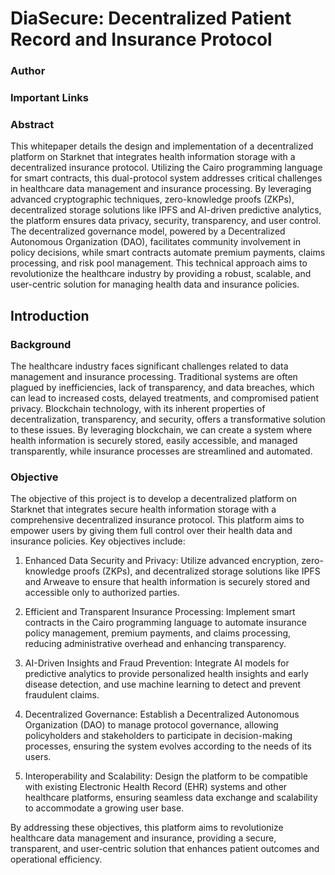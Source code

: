 #   DiaSecure: Decentralized Patient Record and Insurance Protocol

### Author


### Important Links



### Abstract
This whitepaper details the design and implementation of a decentralized platform on Starknet that integrates health information storage with a decentralized insurance protocol. Utilizing the Cairo programming language for smart contracts, this dual-protocol system addresses critical challenges in healthcare data management and insurance processing. By leveraging advanced cryptographic techniques, zero-knowledge proofs (ZKPs), decentralized storage solutions like IPFS and AI-driven predictive analytics, the platform ensures data privacy, security, transparency, and user control. The decentralized governance model, powered by a Decentralized Autonomous Organization (DAO), facilitates community involvement in policy decisions, while smart contracts automate premium payments, claims processing, and risk pool management. This technical approach aims to revolutionize the healthcare industry by providing a robust, scalable, and user-centric solution for managing health data and insurance policies.


##  Introduction

### Background
The healthcare industry faces significant challenges related to data management and insurance processing. Traditional systems are often plagued by inefficiencies, lack of transparency, and data breaches, which can lead to increased costs, delayed treatments, and compromised patient privacy. Blockchain technology, with its inherent properties of decentralization, transparency, and security, offers a transformative solution to these issues. By leveraging blockchain, we can create a system where health information is securely stored, easily accessible, and managed transparently, while insurance processes are streamlined and automated.

### Objective
The objective of this project is to develop a decentralized platform on Starknet that integrates secure health information storage with a comprehensive decentralized insurance protocol. This platform aims to empower users by giving them full control over their health data and insurance policies. Key objectives include:

1. Enhanced Data Security and Privacy: Utilize advanced encryption, zero-knowledge proofs (ZKPs), and decentralized storage solutions like IPFS and Arweave to ensure that health information is securely stored and accessible only to authorized parties.

2. Efficient and Transparent Insurance Processing: Implement smart contracts in the Cairo programming language to automate insurance policy management, premium payments, and claims processing, reducing administrative overhead and enhancing transparency.

3. AI-Driven Insights and Fraud Prevention: Integrate AI models for predictive analytics to provide personalized health insights and early disease detection, and use machine learning to detect and prevent fraudulent claims.

4. Decentralized Governance: Establish a Decentralized Autonomous Organization (DAO) to manage protocol governance, allowing policyholders and stakeholders to participate in decision-making processes, ensuring the system evolves according to the needs of its users.

5. Interoperability and Scalability: Design the platform to be compatible with existing Electronic Health Record (EHR) systems and other healthcare platforms, ensuring seamless data exchange and scalability to accommodate a growing user base.

By addressing these objectives, this platform aims to revolutionize healthcare data management and insurance, providing a secure, transparent, and user-centric solution that enhances patient outcomes and operational efficiency.
